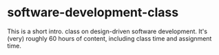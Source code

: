 # software-development-class
This is a short intro. class on design-driven software development. It's (very) roughly 60 hours of content, including class time and assignment time.
